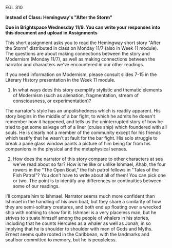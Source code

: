 EGL 310

**Instead of Class: Hemingway's "After the Storm"**

**Due in Brightspace Wednesday 11/9. You can write your responses into
this document and upload in Assignments**

This short assignment asks you to read the Hemingway short story "After
the Storm" distributed in class on Monday 11/7 (also in Week 11 module).
The questions are about making connections between the story and
Modernism (Monday 11/7), as well as making connections between the
narrator and characters we've encountered in our other readings.

If you need information on Modernism, please consult slides 7-15 in the
Literary History presentation in the Week 11 module.

1.  In what ways does this story exemplify stylistic and thematic
    elements of Modernism (such as alienation, fragmentation, stream of
    consciousness, or experimentation)?

The narrator's style has an unpolishedness which is readily apparent.
His story begins in the middle of a bar fight, to which he admits he
doesn't remember how it happened, and tells us the uninterrupted story
of how he tried to get some salvage off of a liner (cruise ship) which
foundered with all souls. He is clearly not a member of the community
except for his friends which testify that he wasn't at fault for the bar
fight. His solo struggle to break a pane glass window paints a picture
of him being far from his companions in the physical and the
metaphysical senses.

2.  How does the narrator of this story compare to other characters at
    sea we've read about so far? How is he like or unlike Ishmael, Ahab,
    the four rowers in the "The Open Boat," the fish patrol fellows in
    "Tales of the Fish Patrol"? You don't have to write about all of
    them! You can pick one or two. The point is to identify any
    differences or continuities between some of our readings.

I'll compare him to Ishmael. Narrator seems much more confident than
Ishmael in the handling of his own boat, but they share a similarity of
how they are semi-solitary creatures, and both end up floating over a
wrecked ship with nothing to show for it. Ishmael is a very placeless
man, but he strives to situate himself among the people of whalers in
his stories, including that he counts Hercules as a whaler as well as
Jonah, in so implying that he is shoulder to shoulder with men of Gods
and Myths. Ernest seems quite rooted in the Caribbean, with the
landmarks and seafloor committed to memory, but he is peopleless.
